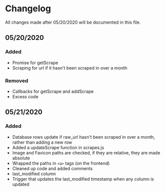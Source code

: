 # Changelog
All changes made after 05/20/2020 will be documented in this file.

## 05/20/2020
### Added
 - Promise for getScrape
 - Scraping for url if it hasn't been scraped in over a month

### Removed
 - Callbacks for getScrape and addScrape
 - Excess code

 ## 05/21/2020
 ### Added
 - Database rows update if raw_url hasn't been scraped in over a month, rather than adding a new row
 - Added a updateScrape function in scrapes.js
 - Image and Favicon paths are checked, if they are relative, they are made absolute
 - Wrapped the paths in `<a>` tags (on the frontend)
 - Cleaned up code and added comments 
 - last_modified column
 - Trigger that updates the last_modified timestamp when any column is updated